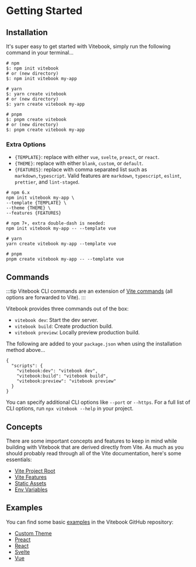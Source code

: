 # Getting Started

## Installation

It's super easy to get started with Vitebook, simply run the following command in your terminal...

```bash:no-line-numbers
# npm
$: npm init vitebook
# or (new directory)
$: npm init vitebook my-app

# yarn
$: yarn create vitebook
# or (new directory)
$: yarn create vitebook my-app

# pnpm
$: pnpm create vitebook
# or (new directory)
$: pnpm create vitebook my-app
```

### Extra Options

- `{TEMPLATE}`: replace with either `vue`, `svelte`, `preact`, or `react`.
- `{THEME}`: replace with either `blank`, `custom`, or `default`.
- `{FEATURES}`: replace with comma separated list such as `markdown,typescript`. Valid features
  are `markdown`, `typescript`, `eslint`, `prettier`, and `lint-staged`.

```bash:no-line-numbers
# npm 6.x
npm init vitebook my-app \
--template {TEMPLATE} \
--theme {THEME} \
--features {FEATURES}

# npm 7+, extra double-dash is needed:
npm init vitebook my-app -- --template vue

# yarn
yarn create vitebook my-app --template vue

# pnpm
pnpm create vitebook my-app -- --template vue
```

## Commands

:::tip
Vitebook CLI commands are an extension of [Vite commands](https://vitejs.dev/guide/#command-line-interface)
(all options are forwarded to Vite).
:::

Vitebook provides three commands out of the box:

- `vitebook dev`: Start the dev server.
- `vitebook build`: Create production build.
- `vitebook preview`: Locally preview production build.

The following are added to your `package.json` when using the installation method above...

```json:no-line-numbers
{
  "scripts": {
    "vitebook:dev": "vitebook dev",
    "vitebook:build": "vitebook build",
    "vitebook:preview": "vitebook preview"
  }
}
```

You can specify additional CLI options like `--port` or `--https`. For a full list of CLI options,
run `npx vitebook --help` in your project.

## Concepts

There are some important concepts and features to keep in mind while building with Vitebook that
are derived directly from Vite. As much as you should probably read through all of the Vite
documentation, here's some essentials:

- [Vite Project Root](https://vitejs.dev/guide/#index-html-and-project-root)
- [Vite Features](https://vitejs.dev/guide/features.html)
- [Static Assets](https://vitejs.dev/guide/assets.html)
- [Env Variables](https://vitejs.dev/guide/env-and-mode.html)

## Examples

You can find some basic [examples](https://github.com/vitebook/vitebook/tree/main/examples) in the
Vitebook GitHub repository:

- [Custom Theme](https://github.com/vitebook/vitebook/tree/main/examples/custom-theme)
- [Preact](https://github.com/vitebook/vitebook/tree/main/examples/preact)
- [React](https://github.com/vitebook/vitebook/tree/main/examples/react)
- [Svelte](https://github.com/vitebook/vitebook/tree/main/examples/svelte)
- [Vue](https://github.com/vitebook/vitebook/tree/main/examples/vue)
